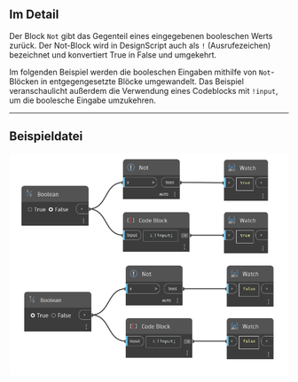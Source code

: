 ## Im Detail
Der Block `Not` gibt das Gegenteil eines eingegebenen booleschen Werts zurück. Der Not-Block wird in DesignScript auch als `!` (Ausrufezeichen) bezeichnet und konvertiert True in False und umgekehrt.

Im folgenden Beispiel werden die booleschen Eingaben mithilfe von `Not`-Blöcken in entgegengesetzte Blöcke umgewandelt. Das Beispiel veranschaulicht außerdem die Verwendung eines Codeblocks mit `!input`, um die boolesche Eingabe umzukehren.
___
## Beispieldatei

![Not](./Not_img.jpg)

